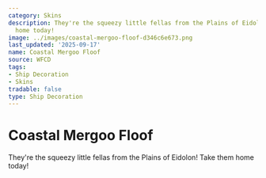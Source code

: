```yaml
---
category: Skins
description: They're the squeezy little fellas from the Plains of Eidolon! Take them
  home today!
image: ../images/coastal-mergoo-floof-d346c6e673.png
last_updated: '2025-09-17'
name: Coastal Mergoo Floof
source: WFCD
tags:
- Ship Decoration
- Skins
tradable: false
type: Ship Decoration
---
```


# Coastal Mergoo Floof

They're the squeezy little fellas from the Plains of Eidolon! Take them home today!

